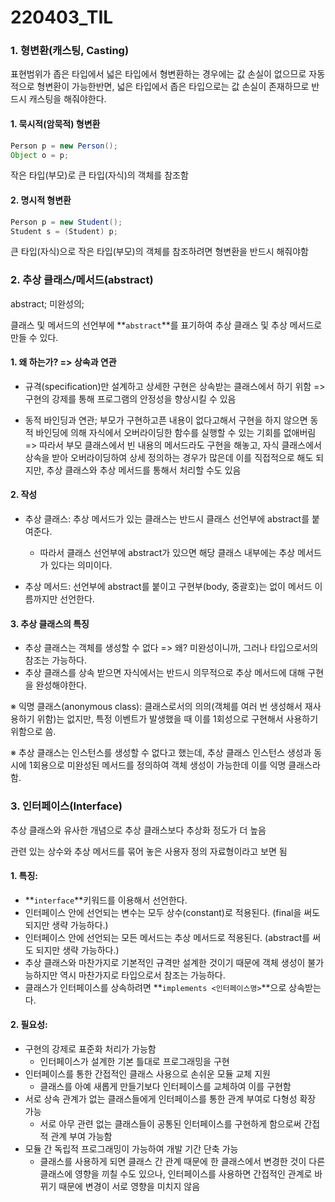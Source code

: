 # 220403_TIL

### 1. 형변환(캐스팅, Casting)

표현범위가 좁은 타입에서 넓은 타입에서 형변환하는 경우에는 값 손실이 없으므로 자동적으로 형변환이 가능한반면, 넓은 타입에서 좁은 타입으로는 값 손실이 존재하므로 반드시 캐스팅을 해줘야한다.

#### 1. 묵시적(암묵적) 형변환

```java
Person p = new Person();
Object o = p;
```

작은 타입(부모)로 큰 타입(자식)의 객체를 참조함 



#### 2. 명시적 형변환

```java
Person p = new Student();
Student s = (Student) p;
```

큰 타입(자식)으로 작은 타입(부모)의 객체를 참조하려면 형변환을 반드시 해줘야함



### 2. 추상 클래스/메서드(abstract)

abstract; 미완성의;

클래스 및 메서드의 선언부에 **`abstract`**를 표기하여 추상 클래스 및 추상 메서드로 만들 수 있다.

#### 1. 왜 하는가? => 상속과 연관

- 규격(specification)만 설계하고 상세한 구현은 상속받는 클래스에서 하기 위함 => 구현의 강제를 통해 프로그램의 안정성을 향상시킬 수 있음

- 동적 바인딩과 연관; 부모가 구현하고픈 내용이 없다고해서 구현을 하지 않으면 동적 바인딩에 의해 자식에서 오버라이딩한 함수를 실행할 수 있는 기회를 없애버림 => 따라서 부모 클래스에서 빈 내용의 메서드라도 구현을 해놓고, 자식 클래스에서 상속을 받아 오버라이딩하여 상세 정의하는 경우가 많은데 이를 직접적으로 해도 되지만, 추상 클래스와 추상 메서드를 통해서 처리할 수도 있음

#### 2. 작성

- 추상 클래스: 추상 메서드가 있는 클래스는 반드시 클래스 선언부에 abstract를 붙여준다.
  - 따라서 클래스 선언부에 abstract가 있으면 해당 클래스 내부에는 추상 메서드가 있다는 의미이다.

- 추상 메서드: 선언부에 abstract를 붙이고 구현부(body, 중괄호)는 없이 메서드 이름까지만 선언한다.

#### 3. 추상 클래스의 특징

- 추상 클래스는 객체를 생성할 수 없다 => 왜? 미완성이니까, 그러나 타입으로서의 참조는 가능하다.
- 추상 클래스를 상속 받으면 자식에서는 반드시 의무적으로 추상 메서드에 대해 구현을 완성해야한다.

※ 익명 클래스(anonymous class): 클래스로서의 의의(객체를 여러 번 생성해서 재사용하기 위함)는 없지만, 특정 이벤트가 발생했을 때 이를 1회성으로 구현해서 사용하기 위함으로 씀.

※ 추상 클래스는 인스턴스를 생성할 수 없다고 했는데, 추상 클래스 인스턴스 생성과 동시에 1회용으로 미완성된 메서드를 정의하여 객체 생성이 가능한데 이를 익명 클래스라 함.



### 3. 인터페이스(Interface)

추상 클래스와 유사한 개념으로 추상 클래스보다 추상화 정도가 더 높음

관련 있는 상수와 추상 메서드를 묶어 놓은 사용자 정의 자료형이라고 보면 됨

#### 1. 특징:

- **`interface`**키워드를 이용해서 선언한다.
- 인터페이스 안에 선언되는 변수는 모두 상수(constant)로 적용된다. (final을 써도 되지만 생략 가능하다.)
- 인터페이스 안에 선언되는 모든 메서드는 추상 메서드로 적용된다. (abstract를 써도 되지만 생략 가능하다.)
- 추상 클래스와 마찬가지로 기본적인 규격만 설계한 것이기 때문에 객체 생성이 불가능하지만 역시 마찬가지로 타입으로서 참조는 가능하다.
- 클래스가 인터페이스를 상속하려면 **`implements <인터페이스명>`**으로 상속받는다.

#### 2. 필요성:

- 구현의 강제로 표준화 처리가 가능함
  - 인터페이스가 설계한 기본 틀대로 프로그래밍을 구현
- 인터페이스를 통한 간접적인 클래스 사용으로 손쉬운 모듈 교체 지원
  - 클래스를 아예 새롭게 만들기보다 인터페이스를 교체하여 이를 구현함
- 서로 상속 관계가 없는 클래스들에게 인터페이스를 통한 관계 부여로 다형성 확장 가능
  - 서로 아무 관련 없는 클래스들이 공통된 인터페이스를 구현하게 함으로써 간접적 관계 부여 가능함
- 모듈 간 독립적 프로그래밍이 가능하여 개발 기간 단축 가능
  - 클래스를 사용하게 되면 클래스 간 관계 때문에 한 클래스에서 변경한 것이 다른 클래스에 영향을 끼칠 수도 있으나, 인터페이스를 사용하면 간접적인 관계로 바뀌기 때문에 변경이 서로 영향을 미치지 않음